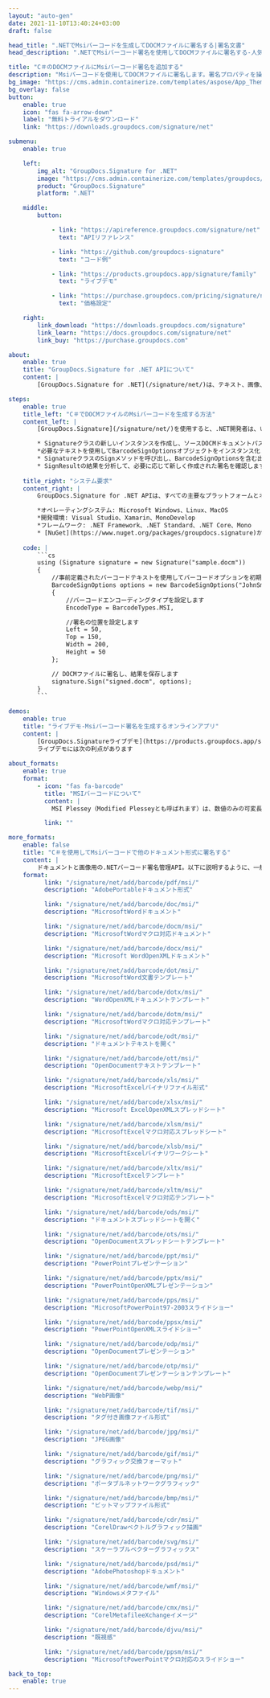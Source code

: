 ```yaml
---
layout: "auto-gen"
date: 2021-11-10T13:40:24+03:00
draft: false

head_title: ".NETでMsiバーコードを生成してDOCMファイルに署名する|署名文書"
head_description: ".NETでMsiバーコード署名を使用してDOCMファイルに署名する-人気のあるビジネスドキュメントや画像ファイル形式にバーコードを追加します."

title: "C＃のDOCMファイルにMsiバーコード署名を追加する"
description: "Msiバーコードを使用してDOCMファイルに署名します。署名プロパティを操作し、ニーズに合ったドキュメント内で高度な署名オプションを設定します."
bg_image: "https://cms.admin.containerize.com/templates/aspose/App_Themes/V3/images/bg/header1.png"
bg_overlay: false
button:
    enable: true
    icon: "fas fa-arrow-down"
    label: "無料トライアルをダウンロード"
    link: "https://downloads.groupdocs.com/signature/net"

submenu:
    enable: true

    left:
        img_alt: "GroupDocs.Signature for .NET"
        image: "https://cms.admin.containerize.com/templates/groupdocs/images/product-logos/90x90-noborder/groupdocs-signature-net.png"
        product: "GroupDocs.Signature"
        platform: ".NET"

    middle:
        button:

            - link: "https://apireference.groupdocs.com/signature/net"
              text: "APIリファレンス"

            - link: "https://github.com/groupdocs-signature"
              text: "コード例"

            - link: "https://products.groupdocs.app/signature/family"
              text: "ライブデモ"

            - link: "https://purchase.groupdocs.com/pricing/signature/net"
              text: "価格設定"

    right:
        link_download: "https://downloads.groupdocs.com/signature"
        link_learn: "https://docs.groupdocs.com/signature/net"
        link_buy: "https://purchase.groupdocs.com"

about:
    enable: true
    title: "GroupDocs.Signature for .NET APIについて"
    content: |
        [GroupDocs.Signature for .NET](/signature/net/)は、テキスト、画像、バーコード、スタンプ、フォームフィールド、QRコード、メタデータなどのさまざまな署名タイプを使用してデジタルドキュメントに電子署名するネイティブ.NETAPIです。ユーザーは、PDF、Microsoft Word、Excelワークシート、PowerPointプレゼンテーション、Adobe Photoshop、メタファイル、および画像ファイル形式内のデジタル署名を追加、編集、検証、削除、および検索でき、必要に応じて署名プロパティをカスタマイズするための追加サポートがあります。

steps:
    enable: true
    title_left: "C＃でDOCMファイルのMsiバーコードを生成する方法"
    content_left: |
        [GroupDocs.Signature](/signature/net/)を使用すると、.NET開発者は、いくつかの簡単な手順を実行することで、アプリケーション内のDOCMファイルにMsiバーコードを簡単に追加できます。

        * Signatureクラスの新しいインスタンスを作成し、ソースDOCMドキュメントパスをコンストラクターパラメーターとして渡します。
        *必要なテキストを使用してBarcodeSignOptionsオブジェクトをインスタンス化し、EncodeTypeプロパティをMSIに設定します。
        * SignatureクラスのSignメソッドを呼び出し、BarcodeSignOptionsを含む出力DOCMファイル名を渡します。
        * SignResultの結果を分析して、必要に応じて新しく作成された署名を確認します。
        
    title_right: "システム要求"
    content_right: |
        GroupDocs.Signature for .NET APIは、すべての主要なプラットフォームとオペレーティングシステムでサポートされています。以下のコードを実行する前に、システムに次の前提条件がインストールされていることを確認してください。

        *オペレーティングシステム: Microsoft Windows、Linux、MacOS
        *開発環境: Visual Studio、Xamarin、MonoDevelop
        *フレームワーク: .NET Framework、.NET Standard、.NET Core、Mono
        * [NuGet](https://www.nuget.org/packages/groupdocs.signature)からGroupDocs.Signaturefor.NETの最新バージョンをダウンロードします
        
    code: |
        ```cs
        using (Signature signature = new Signature("sample.docm"))
        {
            //事前定義されたバーコードテキストを使用してバーコードオプションを初期化します
            BarcodeSignOptions options = new BarcodeSignOptions("JohnSmith")
            {
                //バーコードエンコーディングタイプを設定します
                EncodeType = BarcodeTypes.MSI,

                //署名の位置を設定します
                Left = 50,
                Top = 150,
                Width = 200,
                Height = 50
            };

            // DOCMファイルに署名し、結果を保存します 
            signature.Sign("signed.docm", options);
        }
        ```
        
demos:
    enable: true
    title: "ライブデモ-Msiバーコード署名を生成するオンラインアプリ"
    content: |
        [GroupDocs.Signatureライブデモ](https://products.groupdocs.app/signature/family)サイトにアクセスして、MsiバーコードをDOCMファイルに今すぐ追加してください。  
        ライブデモには次の利点があります
        
about_formats:
    enable: true
    format:
        - icon: "fas fa-barcode"
          title: "MSIバーコードについて"
          content: |
            MSI Plessey（Modified Plesseyとも呼ばれます）は、数値のみの可変長シンボルであり、1971年に英国のPlesseyCompanyによって開発されたPlesseyCodeの変形です。MSIPlesseyは通常、在庫追跡に使用されています。スーパーマーケットやその他の倉庫環境の棚の前端などで、製品が保管されている場所を示します。また、ストレージコンテナの識別にも使用されています。

          link: ""

more_formats:
    enable: false
    title: "C＃を使用してMsiバーコードで他のドキュメント形式に署名する"
    content: |
        ドキュメントと画像用の.NETバーコード署名管理API。以下に説明するように、一般的なファイル形式のいくつかにバーコード署名を追加します。
    format: 
          link: "/signature/net/add/barcode/pdf/msi/"
          description: "AdobePortableドキュメント形式"

          link: "/signature/net/add/barcode/doc/msi/"
          description: "MicrosoftWordドキュメント"

          link: "/signature/net/add/barcode/docm/msi/"
          description: "MicrosoftWordマクロ対応ドキュメント"

          link: "/signature/net/add/barcode/docx/msi/"
          description: "Microsoft WordOpenXMLドキュメント"

          link: "/signature/net/add/barcode/dot/msi/"
          description: "MicrosoftWord文書テンプレート"

          link: "/signature/net/add/barcode/dotx/msi/"
          description: "WordOpenXMLドキュメントテンプレート"

          link: "/signature/net/add/barcode/dotm/msi/"
          description: "MicrosoftWordマクロ対応テンプレート"       

          link: "/signature/net/add/barcode/odt/msi/"
          description: "ドキュメントテキストを開く"

          link: "/signature/net/add/barcode/ott/msi/"
          description: "OpenDocumentテキストテンプレート"

          link: "/signature/net/add/barcode/xls/msi/"
          description: "MicrosoftExcelバイナリファイル形式"

          link: "/signature/net/add/barcode/xlsx/msi/"
          description: "Microsoft ExcelOpenXMLスプレッドシート"

          link: "/signature/net/add/barcode/xlsm/msi/"
          description: "MicrosoftExcelマクロ対応スプレッドシート"

          link: "/signature/net/add/barcode/xlsb/msi/"
          description: "MicrosoftExcelバイナリワークシート"

          link: "/signature/net/add/barcode/xltx/msi/"
          description: "MicrosoftExcelテンプレート"

          link: "/signature/net/add/barcode/xltm/msi/"
          description: "MicrosoftExcelマクロ対応テンプレート"

          link: "/signature/net/add/barcode/ods/msi/"
          description: "ドキュメントスプレッドシートを開く"

          link: "/signature/net/add/barcode/ots/msi/"
          description: "OpenDocumentスプレッドシートテンプレート"

          link: "/signature/net/add/barcode/ppt/msi/"
          description: "PowerPointプレゼンテーション"

          link: "/signature/net/add/barcode/pptx/msi/"
          description: "PowerPointOpenXMLプレゼンテーション"

          link: "/signature/net/add/barcode/pps/msi/"
          description: "MicrosoftPowerPoint97-2003スライドショー"

          link: "/signature/net/add/barcode/ppsx/msi/"
          description: "PowerPointOpenXMLスライドショー"                              

          link: "/signature/net/add/barcode/odp/msi/"
          description: "OpenDocumentプレゼンテーション"

          link: "/signature/net/add/barcode/otp/msi/"
          description: "OpenDocumentプレゼンテーションテンプレート"

          link: "/signature/net/add/barcode/webp/msi/"
          description: "WebP画像"

          link: "/signature/net/add/barcode/tif/msi/"
          description: "タグ付き画像ファイル形式"

          link: "/signature/net/add/barcode/jpg/msi/"
          description: "JPEG画像"

          link: "/signature/net/add/barcode/gif/msi/"
          description: "グラフィック交換フォーマット"

          link: "/signature/net/add/barcode/png/msi/"
          description: "ポータブルネットワークグラフィック"

          link: "/signature/net/add/barcode/bmp/msi/"
          description: "ビットマップファイル形式"

          link: "/signature/net/add/barcode/cdr/msi/"
          description: "CorelDrawベクトルグラフィック描画"

          link: "/signature/net/add/barcode/svg/msi/"
          description: "スケーラブルベクターグラフィックス"

          link: "/signature/net/add/barcode/psd/msi/"
          description: "AdobePhotoshopドキュメント"

          link: "/signature/net/add/barcode/wmf/msi/"
          description: "Windowsメタファイル"        

          link: "/signature/net/add/barcode/cmx/msi/"
          description: "CorelMetafileeXchangeイメージ"

          link: "/signature/net/add/barcode/djvu/msi/"
          description: "既視感"

          link: "/signature/net/add/barcode/ppsm/msi/"
          description: "MicrosoftPowerPointマクロ対応のスライドショー"

back_to_top:
    enable: true
---
```

